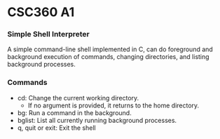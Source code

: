 # CSC360 A1

### Simple Shell Interpreter

A simple command-line shell implemented in C, can do foreground and background execution of commands, changing directories, and listing background processes.

### Commands

- cd: Change the current working directory.
    - If no argument is provided, it returns to the home directory.
- bg: Run a command in the background.
- bglist: List all currently running background processes.
- q, quit or exit: Exit the shell
